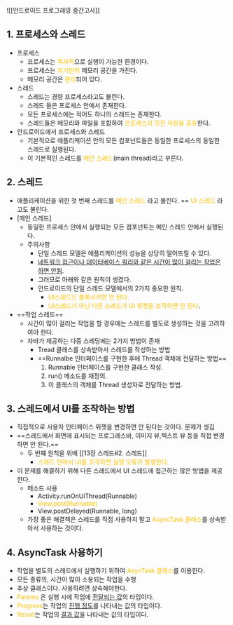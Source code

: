 ![[안드로이드 프로그래밍 중간고사]]
## 1. 프로세스와 스레드
- 프로세스 
	- 프로세스는 <font color="#ffc000">독자적</font>으로 실행이 가능한 환경이다.
	- 프로세스는 <font color="#ffc000">자기만의</font> 메모리 공간을 가진다.
	- 메모리 공간은 <font color="#ffc000">분리</font>되어 있다.
- 스레드
	- 스레드는 경량 프로세스라고도 불린다.
	- 스레드 들은 프로세스 안에서 존재한다.
	- 모든 프로세스에는 적어도 하나의 스레드는 존재한다.
	- 스레드들은 메모리와 파일을 포함하여 <font color="#ffc000">프로세스의 모든 자원을 공유</font>한다.
- 안드로이드에서 프로세스와 스레드
	- 기본적으로 애플리케이션 안의 모든 컴포넌트들은 동일한 프로세스의 동일한 스레드로 실행된다. 
	- 이 기본적인 스레드를 <font color="#ffc000">메인 스레드</font>(main thread)라고 부른다.

## 2. 스레드
- 애플리케이션을 위한 첫 번째 스레드를 <font color="#ffc000">메인 스레드 </font>라고 불린다. == <font color="#ffc000">UI 스레드</font> 라고도 불린다.
- [메인 스레드]
	- 동일한 프로세스 안에서 실행되는 모든 컴포넌트는 메인 스레드 안에서 실행된다.
	-  주의사항
		- 단일 스레드 모델은 애플리케이션의 성능을 상당히 떨어뜨릴 수 있다.
		- <u>네트워크 접근이나 데이터베이스 쿼리와 같은 시간이 많이 걸리는 작업은 하면 안됨</u>.
		- 그러므로 아래와 같은 원칙이 생겼다.
		- 안드로이드의 단일 스레드 모델에서의 2가지 중요한 원칙.
			- <font color="#ffc000">UI스레드는 블록시키면 안 된다.</font>
			- <font color="#ffc000">UI스레드가 아닌 다른 스레드가 UI 위젯을 조작하면 안 된다</font>.
- ==작업 스레드==
	- 시간이 많이 걸리는 작업을 할 경우에는 스레드를 별도로 생성하는 것을 고려하여야 한다.
	- 자바가 제공하는 다중 스레딩에는 2가지 방법이 존재
		- Tread 클래스를 상속받아서 스레드를 작성하는 방법
		- ==Runnalbe 인터페이스를 구현한 후에 Thread 객체에 전달하는 방법==
			1. Runnable 인터페이스를 구현한 클래스 작성.
			2. run() 메소드를 재정의.
			3. 이 클래스의 객체를 Thread 생성자로 전달하는 방법.

## 3. 스레드에서 UI를 조작하는 방법
- 직접적으로 사용자 인터페이스 위젯을 변경하면 안 된다는 것이다. 문제가 생김
- ==스레드에서 화면에 표시되는 프로그레스바, 이미지 뷰,텍스트 뷰 등을 직접 변경하면 안 된다.==
	- 두 번쨰 원칙을 위배 [[13장 스레드#2. 스레드]]
		- <font color="#ffc000">스레드 안에서 UI를 조작하면 실행 오류가 발생한다.</font>
-  이 문제를 해결하기 위해 다른 스레드에서 UI 스레드에 접근하는 많은 방법을 제공한다.
	- 메소드 사용
		- Activity.runOnUiThread(Runnable)
		- <font color="#ffc000">View.post(Runnable)</font>
		- View.postDelayed(Runnable, long)
	-  가장 좋은 해결책은 스레드를 직접 사용하지 말고<font color="#ffc000"> AsyncTask 클래스</font>를 상속받아서 사용하는 것이다.

## 4. AsyncTask 사용하기
- 작업을 별도의 스래드에서 실행하기 위하여 <font color="#ffc000">AsynTask 클래스</font>를 이용한다.
-  모든 종류의, 시간이 많이 소용되는 작업을 수행
- 추상 클래스이다. 사용하려면 상속해야한다.
- <font color="#ffc000">Params</font> 은 실행 시에 작업에 <u>전달되는 값</u>의 타입이다.
- <font color="#ffc000">Progress</font>는 작업의 <u>진행 정도</u>를 나타내는 값의 타입이다.
- <font color="#ffc000">Result</font>는 작업의 <u>결과 값</u>을 나타내는 값의 타입이다.